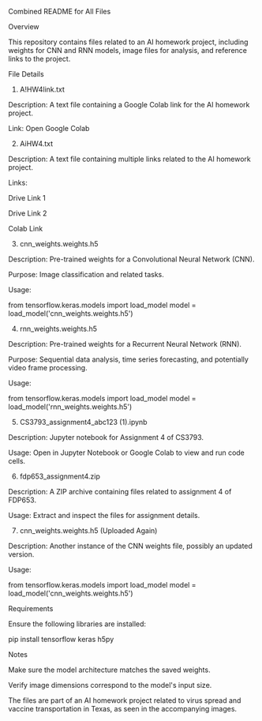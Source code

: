 Combined README for All Files

Overview

This repository contains files related to an AI homework project, including weights for CNN and RNN models, image files for analysis, and reference links to the project.

File Details

1. A!HW4link.txt

Description: A text file containing a Google Colab link for the AI homework project.

Link: Open Google Colab

2. AiHW4.txt

Description: A text file containing multiple links related to the AI homework project.

Links:

Drive Link 1

Drive Link 2

Colab Link

3. cnn_weights.weights.h5

Description: Pre-trained weights for a Convolutional Neural Network (CNN).

Purpose: Image classification and related tasks.

Usage:

from tensorflow.keras.models import load_model
model = load_model('cnn_weights.weights.h5')

4. rnn_weights.weights.h5

Description: Pre-trained weights for a Recurrent Neural Network (RNN).

Purpose: Sequential data analysis, time series forecasting, and potentially video frame processing.

Usage:

from tensorflow.keras.models import load_model
model = load_model('rnn_weights.weights.h5')

5. CS3793_assignment4_abc123 (1).ipynb

Description: Jupyter notebook for Assignment 4 of CS3793.

Usage: Open in Jupyter Notebook or Google Colab to view and run code cells.

6. fdp653_assignment4.zip

Description: A ZIP archive containing files related to assignment 4 of FDP653.

Usage: Extract and inspect the files for assignment details.

7. cnn_weights.weights.h5 (Uploaded Again)

Description: Another instance of the CNN weights file, possibly an updated version.

Usage:

from tensorflow.keras.models import load_model
model = load_model('cnn_weights.weights.h5')

Requirements

Ensure the following libraries are installed:

pip install tensorflow keras h5py

Notes

Make sure the model architecture matches the saved weights.

Verify image dimensions correspond to the model's input size.

The files are part of an AI homework project related to virus spread and vaccine transportation in Texas, as seen in the accompanying images.
